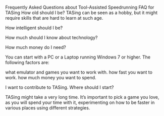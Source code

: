 Frequently Asked Questions about Tool-Assisted Speedrunning
FAQ for TASing
How old should I be?
TASing can be seen as a hobby, but it might require skills that are hard to learn at such age.

How intelligent should I be?

How much should I know about technology?

How much money do I need?

You can start with a PC or a Laptop running Windows 7 or higher. The following factors are:

what emulator and games you want to work with.
how fast you want to work.
how much money you want to spend.

I want to contribute to TASing. Where should I start?

TASing might take a very long time. It’s important to pick a game you love, as you will spend your time with it, experimenting on how to be faster in various places using different strategies.